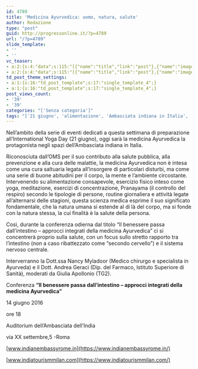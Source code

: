 ```yaml
---
id: 4789
title: 'Medicina Ayurvedica: uomo, natura, salute'
author: Redazione
type: "post"
guid: http://progressonline.it/?p=4789
url: "/?p=4789"
slide_template:
- ''
- ''
vc_teaser:
- a:2:{s:4:"data";s:115:"[{"name":"title","link":"post"},{"name":"image","image":"featured","link":"none"},{"name":"text","mode":"excerpt"}]";s:7:"bgcolor";s:0:"";}
- a:2:{s:4:"data";s:115:"[{"name":"title","link":"post"},{"name":"image","image":"featured","link":"none"},{"name":"text","mode":"excerpt"}]";s:7:"bgcolor";s:0:"";}
td_post_theme_settings:
- a:1:{s:16:"td_post_template";s:17:"single_template_4";}
- a:1:{s:16:"td_post_template";s:17:"single_template_4";}
post_views_count:
- '39'
- '39'
categories: "['Senza categoria']"
tags: "['21 giugno', 'alimentazione', 'Ambasciata indiana in Italia', 'Andrea Geraci', 'ayurveda', 'corpo', 'cura', 'Giulia Apollonio', 'India', 'International Yoga Day', 'Istituto Superiore Sanità', 'medicina', 'meditazione', 'Nancy Myladoor', 'prevenzione', 'salute']"
---
```


Nell’ambito della serie di eventi dedicati a questa settimana di preparazione all’International Yoga Day (21 giugno), oggi sarà la medicina Ayurvedica la protagonista negli spazi dell’Ambasciata indiana in Italia.

Riconosciuta dall’OMS per il suo contributo alla salute pubblica, alla prevenzione e alla cura delle malattie, la medicina Ayurvedica non è intesa come una cura saltuaria legata all’insorgere di particolari disturbi, ma come una serie di buone abitudini per il corpo, la mente e l’ambiente circostante. Intervenendo su alimentazione consapevole, esercizio fisico inteso come yoga, meditazione, esercizi di concentrazione, Pranayama (il controllo del respiro) secondo le tipologie di persone, routine giornaliera e attività legate all’alternarsi delle stagioni, questa scienza medica esprime il suo significato fondamentale, che la natura umana si estende al di là del corpo, ma si fonde con la natura stessa, la cui finalità è la salute della persona.

Così, durante la conferenza odierna dal titolo “Il benessere passa dall’intestino – approcci integrati della medicina Ayurvedica” ci si concentrerà proprio sulla salute, con un focus sullo stretto rapporto tra l’intestino (non a caso ribattezzato come “secondo cervello”) e il sistema nervoso centrale.

Interverranno la Dott.ssa Nancy Myladoor (Medico chirurgo e specialista in Ayurveda) e il Dott. Andrea Geraci (Dip. del Farmaco, Istituto Superiore di Sanità), moderati da Giulia Apollonio (TG2).

Conferenza **“Il benessere passa dall’intestino – approcci integrati della medicina Ayurvedica”**

14 giugno 2016

ore 18

Auditorium dell’Ambasciata dell’India

via XX settembre,5 -Roma

[www.indianembassyrome.in](https://www.indianembassyrome.in/)

[www.indiatourismmilan.com](https://www.indiatourismmilan.com/)